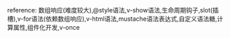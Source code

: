 reference:
    数组响应(难度较大),@style语法,v-show语法,生命周期钩子,slot(插槽),v-for语法(依赖数组响应),v-html语法,mustache语法表达式,自定义语法糖,计算属性,组件化开发,v-once